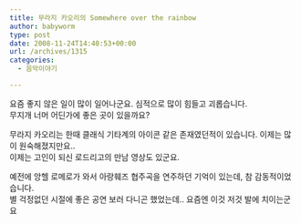 ```yaml
---
title: 무라지 카오리의 Somewhere over the rainbow
author: babyworm
type: post
date: 2008-11-24T14:40:53+00:00
url: /archives/1315
categories:
  - 음악이야기

---
```

요즘 좋지 않은 일이 많이 일어나군요. 심적으로 많이 힘들고 괴롭습니다.  
무지개 너머 어딘가에 좋은 곳이 있을까요?



무라지 카오리는 한때 클래식 기타계의 아이콘 같은 존재였던적이 있습니다. 이제는 많이 원숙해졌지만요..  
이제는 고인이 되신 로드리고의 만남 영상도 있군요.  


예전에 앙헬 로메로가 와서 아랑훼즈 협주곡을 연주하던 기억이 있는데, 참 감동적이었습니다.  
별 걱정없던 시절에 좋은 공연 보러 다니곤 했었는데.. 요즘엔 이것 저것 발에 치이는군요
